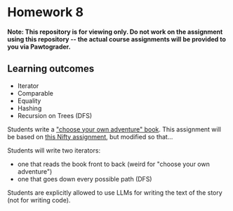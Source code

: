 # Homework 8

**Note: This repository is for viewing only. Do not work on the assignment using this repository -- the actual course assignments will be provided to you via Pawtograder.**

## Learning outcomes

- Iterator
- Comparable
- Equality
- Hashing
- Recursion on Trees (DFS)

Students write a ["choose your own adventure" book](https://en.wikipedia.org/wiki/Gamebook). This assignment will be based on [this Nifty assignment](http://nifty.stanford.edu/2025/piech-infinite-story/infinite_story_assn_handout.pdf), but modified so that...

Students will write two iterators:
- one that reads the book front to back (weird for "choose your own adventure")
- one that goes down every possible path (DFS)

Students are explicitly allowed to use LLMs for writing the text of the story (not for writing code).
